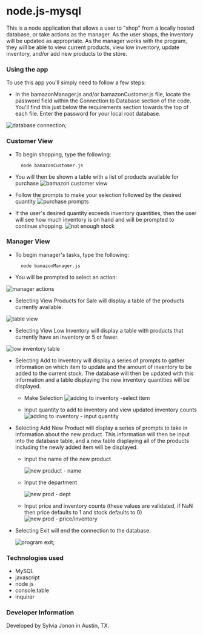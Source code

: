 # node.js-mysql
This is a node application that allows a user to "shop" from a locally hosted database, or take actions as the manager.
As the user shops, the inventory will be updated as appropriate.
As the manager works with the program, they will be able to view current products, view low inventory, update inventory, and/or add new products to the store.

### Using the app
To use this app you'll simply need to follow a few steps:

* In the bamazonManager.js and/or bamazonCustomer.js file, locate the password field within the Connection to Database section of the code. You'll find this just below the requirements section towards the top of each file. Enter the password for your local root database.

![database connection](assets/README_images/password.png);

### Customer View
* To begin shopping, type the following:

        node bamazonCustomer.js

* You will then be shown a table with a list of products available for purchase
![bamazon customer view](assets/README_images/customer_view.png)
* Follow the prompts to make your selection followed by the desired quantity
![purchase prompts](assets/README_images/purchase_prompts.png)

* If the user's desired quantity exceeds inventory quantities, then the user will see how much inventory is on hand and will be prompted to continue shopping.
![not enough stock](assets/README_images/no_stock.png)

### Manager View
* To begin manager's tasks, type the following:

        node bamazonManager.js

* You will be prompted to select an action:

![manager actions](assets/README_images/manager_actions.png)

* Selecting View Products for Sale will display a table of the products currently available.

![table view](assets/README_images/view_products.png)

* Selecting View Low Inventory will display a table with products that currently have an inventory or 5 or fewer.

![low inventory table](assets/README_images/low_inventory.png)

* Selecting Add to Inventory will display a series of prompts to gather information on which item to update and the amount of inventory to be added to the current stock. The database will then be updated with this information and a table displaying the new inventory quantities will be displayed.

     * Make Selection
    ![adding to inventory -select item](assets/README_images/inventory_selection.png)

    * Input quantity to add to inventory and view updated inventory counts
    ![adding to inventory - input quantity](assets/README_images/inventory_quantity.png)

* Selecting Add New Product will display a series of prompts to take in information about the new product. This information will then be input into the database table, and a new table displaying all of the products including the newly added item will be displayed.

    * Input the name of the new product
    
        ![new product - name](assets/README_images/add_item.png)
    * Input the department
    
        ![new prod - dept](assets/README_images/add_dept.png)

    * Input price and inventory counts (these values are validated, if NaN then price defaults to 1 and stock defaults to 0)
        ![new prod - price/inventory](assets/README_images/add_product_all.png)


* Selecting Exit will end the connection to the database.

    ![program exit](assets/README_images/exit.png);


### Technologies used
* MySQL
* javascript
* node js
* console.table
* inquirer

### Developer Information
Developed by Sylvia Jonon in Austin, TX.